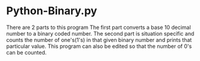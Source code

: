 # Python-Binary.py
There are 2 parts to this program 
The first part converts a base 10 decimal number to a binary coded number.
The second part is situation specific and counts the number of one's(1's) in that given binary number and prints that particular value.
This program can also be edited so that the number of 0's can be counted.
